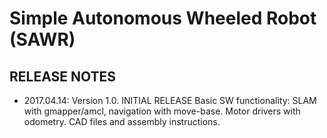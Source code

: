 Simple Autonomous Wheeled Robot (SAWR)
======================================
RELEASE NOTES
-------------

* 2017.04.14: Version 1.0. INITIAL RELEASE
   Basic SW functionality: SLAM with gmapper/amcl, navigation with move-base.
   Motor drivers with odometry.  CAD files and assembly instructions.
   
